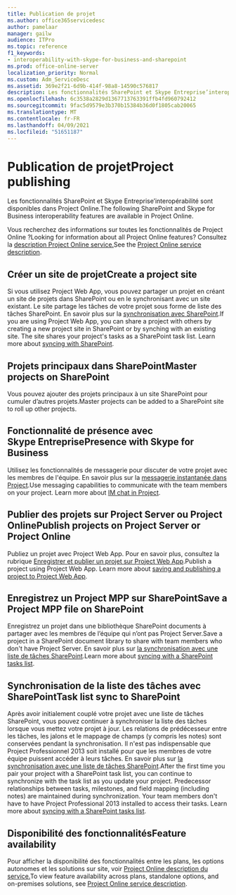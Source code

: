 ```yaml
---
title: Publication de projet
ms.author: office365servicedesc
author: pamelaar
manager: gailw
audience: ITPro
ms.topic: reference
f1_keywords:
- interoperability-with-skype-for-business-and-sharepoint
ms.prod: office-online-server
localization_priority: Normal
ms.custom: Adm_ServiceDesc
ms.assetid: 369e2f21-6d9b-414f-98a8-14590c576817
description: Les fonctionnalités SharePoint et Skype Entreprise’interopérabilité sont disponibles dans Project Online.
ms.openlocfilehash: 6c3538a2829d1367713763391ffb4fd960792412
ms.sourcegitcommit: 9fac5d9579e3b370b15384b36d0f1805cab20065
ms.translationtype: MT
ms.contentlocale: fr-FR
ms.lasthandoff: 04/09/2021
ms.locfileid: "51651187"
---
```

# <a name="project-publishing"></a><span data-ttu-id="637f2-103">Publication de projet</span><span class="sxs-lookup"><span data-stu-id="637f2-103">Project publishing</span></span>

<span data-ttu-id="637f2-104">Les fonctionnalités SharePoint et Skype Entreprise’interopérabilité sont disponibles dans Project Online.</span><span class="sxs-lookup"><span data-stu-id="637f2-104">The following SharePoint and Skype for Business interoperability features are available in Project Online.</span></span>
  
<span data-ttu-id="637f2-105">Vous recherchez des informations sur toutes les fonctionnalités de Project Online ?</span><span class="sxs-lookup"><span data-stu-id="637f2-105">Looking for information about all Project Online features?</span></span> <span data-ttu-id="637f2-106">Consultez la [description Project Online service.](project-online-service-description.md)</span><span class="sxs-lookup"><span data-stu-id="637f2-106">See the [Project Online service description](project-online-service-description.md).</span></span>
  
## <a name="create-a-project-site"></a><span data-ttu-id="637f2-107">Créer un site de projet</span><span class="sxs-lookup"><span data-stu-id="637f2-107">Create a project site</span></span>

<span data-ttu-id="637f2-p102">Si vous utilisez Project Web App, vous pouvez partager un projet en créant un site de projets dans SharePoint ou en le synchronisant avec un site existant. Le site partage les tâches de votre projet sous forme de liste des tâches SharePoint. En savoir plus sur la [synchronisation avec SharePoint](https://go.microsoft.com/fwlink/p/?LinkId=271352).</span><span class="sxs-lookup"><span data-stu-id="637f2-p102">If you are using Project Web App, you can share a project with others by creating a new project site in SharePoint or by synching with an existing site. The site shares your project's tasks as a SharePoint task list. Learn more about [syncing with SharePoint](https://go.microsoft.com/fwlink/p/?LinkId=271352).</span></span>
  
## <a name="master-projects-on-sharepoint"></a><span data-ttu-id="637f2-111">Projets principaux dans SharePoint</span><span class="sxs-lookup"><span data-stu-id="637f2-111">Master projects on SharePoint</span></span>

<span data-ttu-id="637f2-112">Vous pouvez ajouter des projets principaux à un site SharePoint pour cumuler d’autres projets.</span><span class="sxs-lookup"><span data-stu-id="637f2-112">Master projects can be added to a SharePoint site to roll up other projects.</span></span> 
  
## <a name="presence-with-skype-for-business"></a><span data-ttu-id="637f2-113">Fonctionnalité de présence avec Skype Entreprise</span><span class="sxs-lookup"><span data-stu-id="637f2-113">Presence with Skype for Business</span></span>

<span data-ttu-id="637f2-p103">Utilisez les fonctionnalités de messagerie pour discuter de votre projet avec les membres de l'équipe. En savoir plus sur la [messagerie instantanée dans Project](https://go.microsoft.com/fwlink/p/?LinkId=271351).</span><span class="sxs-lookup"><span data-stu-id="637f2-p103">Use messaging capabilities to communicate with the team members on your project. Learn more about [IM chat in Project](https://go.microsoft.com/fwlink/p/?LinkId=271351).</span></span>
  
## <a name="publish-projects-on-project-server-or-project-online"></a><span data-ttu-id="637f2-116">Publier des projets sur Project Server ou Project Online</span><span class="sxs-lookup"><span data-stu-id="637f2-116">Publish projects on Project Server or Project Online</span></span>

<span data-ttu-id="637f2-p104">Publiez un projet avec Project Web App. Pour en savoir plus, consultez la rubrique [Enregistrer et publier un projet sur Project Web App](https://go.microsoft.com/fwlink/p/?LinkId=271354).</span><span class="sxs-lookup"><span data-stu-id="637f2-p104">Publish a project using Project Web App. Learn more about [saving and publishing a project to Project Web App](https://go.microsoft.com/fwlink/p/?LinkId=271354).</span></span>
  
## <a name="save-a-project-mpp-file-on-sharepoint"></a><span data-ttu-id="637f2-119">Enregistrez un Project MPP sur SharePoint</span><span class="sxs-lookup"><span data-stu-id="637f2-119">Save a Project MPP file on SharePoint</span></span>

<span data-ttu-id="637f2-120">Enregistrez un projet dans une bibliothèque SharePoint documents à partager avec les membres de l’équipe qui n’ont pas Project Server.</span><span class="sxs-lookup"><span data-stu-id="637f2-120">Save a project in a SharePoint document library to share with team members who don't have Project Server.</span></span> <span data-ttu-id="637f2-121">En savoir plus sur [la synchronisation avec une liste de tâches SharePoint](https://go.microsoft.com/fwlink/p/?LinkId=271353).</span><span class="sxs-lookup"><span data-stu-id="637f2-121">Learn more about [syncing with a SharePoint tasks list](https://go.microsoft.com/fwlink/p/?LinkId=271353).</span></span>
  
## <a name="task-list-sync-to-sharepoint"></a><span data-ttu-id="637f2-122">Synchronisation de la liste des tâches avec SharePoint</span><span class="sxs-lookup"><span data-stu-id="637f2-122">Task list sync to SharePoint</span></span>

<span data-ttu-id="637f2-p106">Après avoir initialement couplé votre projet avec une liste de tâches SharePoint, vous pouvez continuer à synchroniser la liste des tâches lorsque vous mettez votre projet à jour. Les relations de prédécesseur entre les tâches, les jalons et le mappage de champs (y compris les notes) sont conservées pendant la synchronisation. Il n'est pas indispensable que Project Professionnel 2013 soit installé pour que les membres de votre équipe puissent accéder à leurs tâches. En savoir plus sur [la synchronisation avec une liste de tâches SharePoint](https://go.microsoft.com/fwlink/p/?LinkId=271353).</span><span class="sxs-lookup"><span data-stu-id="637f2-p106">After the first time you pair your project with a SharePoint task list, you can continue to synchronize with the task list as you update your project. Predecessor relationships between tasks, milestones, and field mapping (including notes) are maintained during synchronization. Your team members don't have to have Project Professional 2013 installed to access their tasks. Learn more about [syncing with a SharePoint tasks list](https://go.microsoft.com/fwlink/p/?LinkId=271353).</span></span>
  
## <a name="feature-availability"></a><span data-ttu-id="637f2-127">Disponibilité des fonctionnalités</span><span class="sxs-lookup"><span data-stu-id="637f2-127">Feature availability</span></span>

<span data-ttu-id="637f2-128">Pour afficher la disponibilité des fonctionnalités entre les plans, les options autonomes et les solutions sur site, voir [Project Online description du service.](project-online-service-description.md)</span><span class="sxs-lookup"><span data-stu-id="637f2-128">To view feature availability across plans, standalone options, and on-premises solutions, see [Project Online service description](project-online-service-description.md).</span></span>
  

